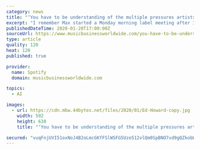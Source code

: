 ```yaml
---
category: news
title: "‘You have to be understanding of the multiple pressures artists are under.’"
excerpt: "I remember Max started a Monday morning label meeting after I joined and it was like, ‘Oh, everyone can get together and talk about everything going on across Atlantic ... which was in a weird format at the time, and You Need Me had come out on YouTube as a live performance on SBTV. “Anyone who could put together that A-Team video ..."
publishedDateTime: 2020-01-20T17:00:00Z
sourceUrl: https://www.musicbusinessworldwide.com/you-have-to-be-understanding-of-the-multiple-pressures-artists-are-under/
type: article
quality: 120
heat: 120
published: true

provider:
  name: Spotify
  domain: musicbusinessworldwide.com

topics:
  - AI

images:
  - url: https://cdn.mbw.44bytes.net/files/2020/01/Ed-Howard-copy.jpg
    width: 592
    height: 638
    title: "‘You have to be understanding of the multiple pressures artists are under.’"

secured: "vuqFnjUVI51oxNoJ4B2oLmcGKfFSlWSFG5Uzo512vlQm0SpBNO7vd9gQZkobWoisrPgc2OcaDPUvYFjP7BafmZ1McqtGWUFk9yp7F82w4V2IK8Afhr8XkkW8lMQKmB06+r+pN/FjzWPNACIdpsxrSHYeavy1f87xyCrqatfsImqF8TyP2L44KxMGoMN6rW+5+MTwtSDIJ8owD2IqlJBIBkO6eYtRnlCnsSCCVGTTfdiTP/TSpeC1c+f88riPU7uRHln2jTZxMHT2Rao9YCBuQxUyWXvQfwDgsvLrD8qiiu0VuCMcyU19DPWueDyqfxRm;xPJcZnLb3pX5GrEDv/jlOA=="
---
```


